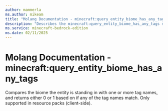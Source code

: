 ```yaml
---
author: mammerla
ms.author: mikeam
title: "Molang Documentation - minecraft:query_entity_biome_has_any_tags"
description: "Describes the minecraft:query_entity_biome_has_any_tags molang"
ms.service: minecraft-bedrock-edition
ms.date: 02/11/2025 
---
```


# Molang Documentation - minecraft:query_entity_biome_has_any_tags

Compares the biome the entity is standing in with one or more tag names, and returns either 0 or 1 based on if any of the tag names match. Only supported in resource packs (client-side).
